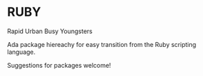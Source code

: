 # RUBY
Rapid Urban Busy Youngsters

Ada package hiereachy for easy transition from the Ruby scripting language.

Suggestions for packages welcome!
